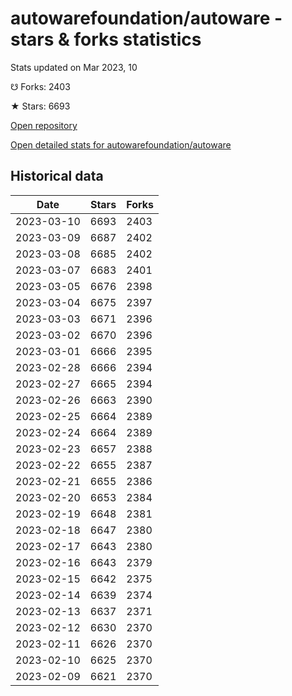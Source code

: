 # autowarefoundation/autoware - stars & forks statistics

Stats updated on Mar 2023, 10

☋ Forks: 2403

★ Stars: 6693

[Open repository](https://github.com/autowarefoundation/autoware)

[Open detailed stats for autowarefoundation/autoware](https://reviewgithub.com/rep/autowarefoundation/autoware)

## Historical data
| Date | Stars | Forks |
|------|-------|-------|
| 2023-03-10 | 6693 | 2403 | 
| 2023-03-09 | 6687 | 2402 | 
| 2023-03-08 | 6685 | 2402 | 
| 2023-03-07 | 6683 | 2401 | 
| 2023-03-05 | 6676 | 2398 | 
| 2023-03-04 | 6675 | 2397 | 
| 2023-03-03 | 6671 | 2396 | 
| 2023-03-02 | 6670 | 2396 | 
| 2023-03-01 | 6666 | 2395 | 
| 2023-02-28 | 6666 | 2394 | 
| 2023-02-27 | 6665 | 2394 | 
| 2023-02-26 | 6663 | 2390 | 
| 2023-02-25 | 6664 | 2389 | 
| 2023-02-24 | 6664 | 2389 | 
| 2023-02-23 | 6657 | 2388 | 
| 2023-02-22 | 6655 | 2387 | 
| 2023-02-21 | 6655 | 2386 | 
| 2023-02-20 | 6653 | 2384 | 
| 2023-02-19 | 6648 | 2381 | 
| 2023-02-18 | 6647 | 2380 | 
| 2023-02-17 | 6643 | 2380 | 
| 2023-02-16 | 6643 | 2379 | 
| 2023-02-15 | 6642 | 2375 | 
| 2023-02-14 | 6639 | 2374 | 
| 2023-02-13 | 6637 | 2371 | 
| 2023-02-12 | 6630 | 2370 | 
| 2023-02-11 | 6626 | 2370 | 
| 2023-02-10 | 6625 | 2370 | 
| 2023-02-09 | 6621 | 2370 | 

